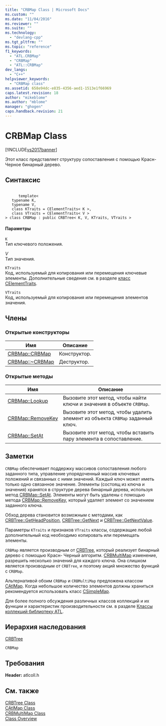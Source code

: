 ```yaml
---
title: "CRBMap Class | Microsoft Docs"
ms.custom: ""
ms.date: "11/04/2016"
ms.reviewer: ""
ms.suite: ""
ms.technology: 
  - "devlang-cpp"
ms.tgt_pltfrm: ""
ms.topic: "reference"
f1_keywords: 
  - "ATL.CRBMap"
  - "CRBMap"
  - "ATL::CRBMap"
dev_langs: 
  - "C++"
helpviewer_keywords: 
  - "CRBMap class"
ms.assetid: 658e94dc-e835-4356-aed1-1513e1f66969
caps.latest.revision: 18
author: "mikeblome"
ms.author: "mblome"
manager: "ghogen"
caps.handback.revision: 21
---
```

# CRBMap Class
[!INCLUDE[vs2017banner](../../assembler/inline/includes/vs2017banner.md)]

Этот класс представляет структуру сопоставления с помощью Красн\- Черное бинарный дерево.  
  
## Синтаксис  
  
```  
  
      template<   
   typename K,  
   typename V,  
   class KTraits = CElementTraits< K >,  
   class VTraits = CElementTraits< V >   
> class CRBMap : public CRBTree< K, V, KTraits, VTraits >  
```  
  
#### Параметры  
 `K`  
 Тип ключевого положения.  
  
 *V*  
 Тип значения.  
  
 `KTraits`  
 Код, используемый для копирования или перемещения ключевые элементы.  Дополнительные сведения см. в разделе [класс CElementTraits](../../atl/reference/celementtraits-class.md).  
  
 `VTraits`  
 Код, используемый для копирования или перемещения элементов значения.  
  
## Члены  
  
### Открытые конструкторы  
  
|Имя|Описание|  
|---------|--------------|  
|[CRBMap::CRBMap](../Topic/CRBMap::CRBMap.md)|Конструктор.|  
|[CRBMap::~CRBMap](../Topic/CRBMap::~CRBMap.md)|Деструктор.|  
  
### Открытые методы  
  
|Имя|Описание|  
|---------|--------------|  
|[CRBMap::Lookup](../Topic/CRBMap::Lookup.md)|Вызовите этот метод, чтобы найти ключи и значения в объекте `CRBMap`.|  
|[CRBMap::RemoveKey](../Topic/CRBMap::RemoveKey.md)|Вызовите этот метод, чтобы удалить элемент из объекта `CRBMap` заданный ключ.|  
|[CRBMap::SetAt](../Topic/CRBMap::SetAt.md)|Вызовите этот метод, чтобы вставить пару элемента в сопоставление.|  
  
## Заметки  
 `CRBMap` обеспечивает поддержку массивов сопоставления любого заданного типа, управление упорядоченный массив ключевых положений и связанных с ними значений.  Каждый ключ может иметь только одно связанное значение.  Элементы \(состоящ из ключа и значения\) хранятся в структуре дерева бинарный дерева, используя метод [CRBMap::SetAt](../Topic/CRBMap::SetAt.md).  Элементы могут быть удалены с помощью метода [CRBMap::RemoveKey](../Topic/CRBMap::RemoveKey.md), который удаляет элемент со значением заданного ключа.  
  
 Обход дерева становится возможным с методами, как [CRBTree::GetHeadPosition](../Topic/CRBTree::GetHeadPosition.md), [CRBTree::GetNext](../Topic/CRBTree::GetNext.md) и [CRBTree::GetNextValue](../Topic/CRBTree::GetNextValue.md).  
  
 Параметры `KTraits` и признаков `VTraits` классы, содержащие любой дополнительный код необходимо копировать или перемещать элементы.  
  
 `CRBMap` является производным от [CRBTree](../../atl/reference/crbtree-class.md), который реализует бинарный дерево с помощью Красн\- Черный алгоритм.  [CRBMultiMap](../../atl/reference/crbmultimap-class.md) изменение, разрешить несколько значений для каждого ключа.  Она слишком является производным от `CRBTree`, и поэтому акций множество функций с `CRBMap`.  
  
 Альтернативой обоим `CRBMap` и `CRBMultiMap` предложена классом [CAtlMap](../../atl/reference/catlmap-class.md).  Когда небольшое количество элементов должны храниться рекомендуется использовать класс [CSimpleMap](../../atl/reference/csimplemap-class.md).  
  
 Для более полного обсуждения различных классов коллекций и их функции и характеристик производительности см. в разделе [Классы коллекций библиотеку ATL](../../atl/atl-collection-classes.md).  
  
## Иерархия наследования  
 [CRBTree](../../atl/reference/crbtree-class.md)  
  
 `CRBMap`  
  
## Требования  
 **Header:** atlcoll.h  
  
## См. также  
 [CRBTree Class](../../atl/reference/crbtree-class.md)   
 [CAtlMap Class](../../atl/reference/catlmap-class.md)   
 [CRBMultiMap Class](../../atl/reference/crbmultimap-class.md)   
 [Class Overview](../../atl/atl-class-overview.md)